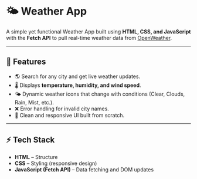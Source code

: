 # 🌤️ Weather App

A simple yet functional Weather App built using **HTML, CSS, and JavaScript** with the **Fetch API** to pull real-time weather data from [OpenWeather](https://openweathermap.org/).

---

## 🔑 Features
- 🌎 Search for any city and get live weather updates.  
- 🌡️ Displays **temperature, humidity, and wind speed**.  
- 🌤️ Dynamic weather icons that change with conditions (Clear, Clouds, Rain, Mist, etc.).  
- ❌ Error handling for invalid city names.  
- 📱 Clean and responsive UI built from scratch.

---

## ⚡ Tech Stack
- **HTML** – Structure  
- **CSS** – Styling (responsive design)  
- **JavaScript (Fetch API)** – Data fetching and DOM updates  



